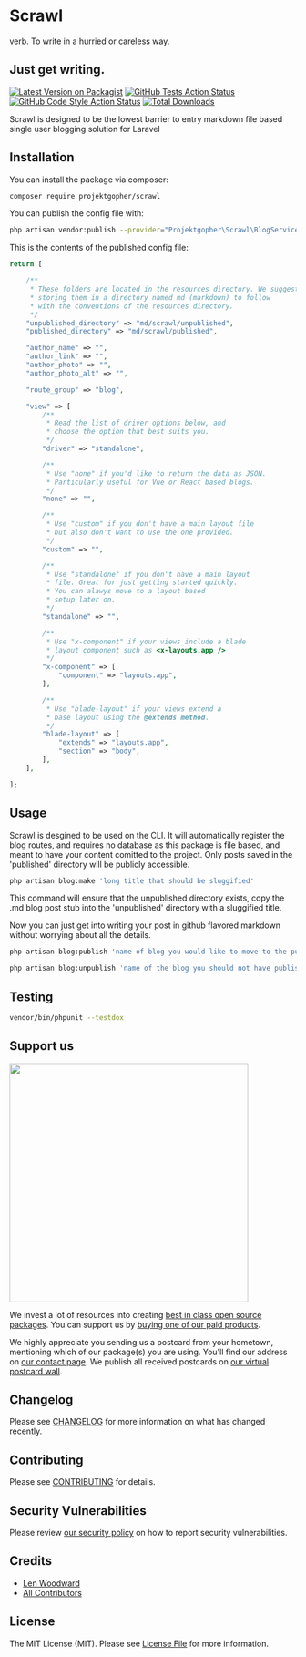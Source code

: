 # Scrawl
verb. To write in a hurried or careless way.

## Just get writing.

[![Latest Version on Packagist](https://img.shields.io/packagist/v/projektgopher/scrawl.svg?style=flat-square)](https://packagist.org/packages/projektgopher/scrawl)
[![GitHub Tests Action Status](https://img.shields.io/github/workflow/status/projektgopher/scrawl/run-tests?label=tests)](https://github.com/projektgopher/scrawl/actions?query=workflow%3Arun-tests+branch%3Amain)
[![GitHub Code Style Action Status](https://img.shields.io/github/workflow/status/projektgopher/scrawl/Check%20&%20fix%20styling?label=code%20style)](https://github.com/projektgopher/scrawl/actions?query=workflow%3A"Check+%26+fix+styling"+branch%3Amain)
[![Total Downloads](https://img.shields.io/packagist/dt/projektgopher/scrawl.svg?style=flat-square)](https://packagist.org/packages/projektgopher/scrawl)

Scrawl is designed to be the lowest barrier to entry markdown file based single user blogging solution for Laravel

## Installation

You can install the package via composer:

```bash
composer require projektgopher/scrawl
```

You can publish the config file with:
```bash
php artisan vendor:publish --provider="Projektgopher\Scrawl\BlogServiceProvider" --tag="scrawl-config"
```

This is the contents of the published config file:

```php
return [

    /**
     * These folders are located in the resources directory. We suggest
     * storing them in a directory named md (markdown) to follow
     * with the conventions of the resources directory.
     */
    "unpublished_directory" => "md/scrawl/unpublished",
    "published_directory" => "md/scrawl/published",

    "author_name" => "",
    "author_link" => "",
    "author_photo" => "",
    "author_photo_alt" => "",

    "route_group" => "blog",

    "view" => [
        /**
         * Read the list of driver options below, and
         * choose the option that best suits you.
         */
        "driver" => "standalone",

        /**
         * Use "none" if you'd like to return the data as JSON.
         * Particularly useful for Vue or React based blogs.
         */
        "none" => "",

        /**
         * Use "custom" if you don't have a main layout file
         * but also don't want to use the one provided.
         */
        "custom" => "",

        /**
         * Use "standalone" if you don't have a main layout
         * file. Great for just getting started quickly.
         * You can alawys move to a layout based
         * setup later on.
         */
        "standalone" => "",

        /**
         * Use "x-component" if your views include a blade
         * layout component such as <x-layouts.app />
         */
        "x-component" => [
            "component" => "layouts.app",
        ],

        /**
         * Use "blade-layout" if your views extend a
         * base layout using the @extends method.
         */
        "blade-layout" => [
            "extends" => "layouts.app",
            "section" => "body",
        ],
    ],

];
```

## Usage

Scrawl is desgined to be used on the CLI. It will automatically
register the blog routes, and requires no database as this
package is file based, and meant to have your content
comitted to the project. Only posts saved in the
'published' directory will be publicly accessible.

```bash
php artisan blog:make 'long title that should be sluggified'
```
This command will ensure that the unpublished directory exists,
copy the .md blog post stub into the 'unpublished' directory
with a sluggified title.

Now you can just get into writing your post in github flavored
markdown without worrying about all the details.


```bash
php artisan blog:publish 'name of blog you would like to move to the published directory'
```

```bash
php artisan blog:unpublish 'name of the blog you should not have published yet'
```

## Testing

```bash
vendor/bin/phpunit --testdox
```

## Support us

[<img src="https://github-ads.s3.eu-central-1.amazonaws.com/scrawl.jpg?t=1" width="419px" />](https://scrawl.projektgopher.com/github-ad-click)

We invest a lot of resources into creating [best in class open source packages](https://spatie.be/open-source). You can support us by [buying one of our paid products](https://spatie.be/open-source/support-us).

We highly appreciate you sending us a postcard from your hometown, mentioning which of our package(s) you are using. You'll find our address on [our contact page](https://spatie.be/about-us). We publish all received postcards on [our virtual postcard wall](https://spatie.be/open-source/postcards).

## Changelog

Please see [CHANGELOG](CHANGELOG.md) for more information on what has changed recently.

## Contributing

Please see [CONTRIBUTING](.github/CONTRIBUTING.md) for details.

## Security Vulnerabilities

Please review [our security policy](../../security/policy) on how to report security vulnerabilities.

## Credits

- [Len Woodward](https://github.com/ProjektGopher)
- [All Contributors](../../contributors)

## License

The MIT License (MIT). Please see [License File](LICENSE.md) for more information.
